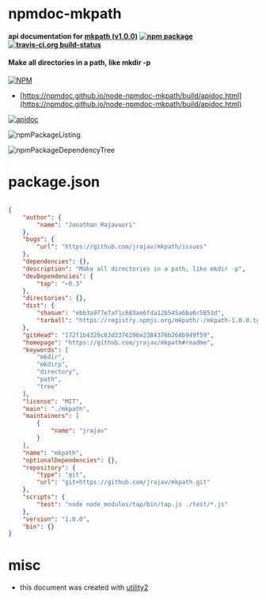 # npmdoc-mkpath

#### api documentation for  [mkpath (v1.0.0)](https://github.com/jrajav/mkpath#readme)  [![npm package](https://img.shields.io/npm/v/npmdoc-mkpath.svg?style=flat-square)](https://www.npmjs.org/package/npmdoc-mkpath) [![travis-ci.org build-status](https://api.travis-ci.org/npmdoc/node-npmdoc-mkpath.svg)](https://travis-ci.org/npmdoc/node-npmdoc-mkpath)

#### Make all directories in a path, like mkdir -p

[![NPM](https://nodei.co/npm/mkpath.png?downloads=true&downloadRank=true&stars=true)](https://www.npmjs.com/package/mkpath)

- [https://npmdoc.github.io/node-npmdoc-mkpath/build/apidoc.html](https://npmdoc.github.io/node-npmdoc-mkpath/build/apidoc.html)

[![apidoc](https://npmdoc.github.io/node-npmdoc-mkpath/build/screenCapture.buildCi.browser.%252Ftmp%252Fbuild%252Fapidoc.html.png)](https://npmdoc.github.io/node-npmdoc-mkpath/build/apidoc.html)

![npmPackageListing](https://npmdoc.github.io/node-npmdoc-mkpath/build/screenCapture.npmPackageListing.svg)

![npmPackageDependencyTree](https://npmdoc.github.io/node-npmdoc-mkpath/build/screenCapture.npmPackageDependencyTree.svg)



# package.json

```json

{
    "author": {
        "name": "Jonathan Rajavuori"
    },
    "bugs": {
        "url": "https://github.com/jrajav/mkpath/issues"
    },
    "dependencies": {},
    "description": "Make all directories in a path, like mkdir -p",
    "devDependencies": {
        "tap": "~0.3"
    },
    "directories": {},
    "dist": {
        "shasum": "ebb3a977e7af1c683ae6fda12b545a6ba6c5853d",
        "tarball": "https://registry.npmjs.org/mkpath/-/mkpath-1.0.0.tgz"
    },
    "gitHead": "172f1b4329c63d2376196e2384376b268b949f59",
    "homepage": "https://github.com/jrajav/mkpath#readme",
    "keywords": [
        "mkdir",
        "mkdirp",
        "directory",
        "path",
        "tree"
    ],
    "license": "MIT",
    "main": "./mkpath",
    "maintainers": [
        {
            "name": "jrajav"
        }
    ],
    "name": "mkpath",
    "optionalDependencies": {},
    "repository": {
        "type": "git",
        "url": "git+https://github.com/jrajav/mkpath.git"
    },
    "scripts": {
        "test": "node node_modules/tap/bin/tap.js ./test/*.js"
    },
    "version": "1.0.0",
    "bin": {}
}
```



# misc
- this document was created with [utility2](https://github.com/kaizhu256/node-utility2)
